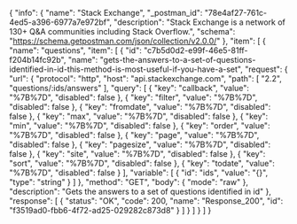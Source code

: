 {
  "info": {
    "name": "Stack Exchange",
    "_postman_id": "78e4af27-761c-4ed5-a396-6977a7e972bf",
    "description": "Stack Exchange is a network of 130+ Q&amp;A communities including Stack Overflow.",
    "schema": "https://schema.getpostman.com/json/collection/v2.0.0/"
  },
  "item": [
    {
      "name": "questions",
      "item": [
        {
          "id": "c7b5d0d2-e99f-46e5-81ff-f204b14fc92b",
          "name": "gets-the-answers-to-a-set-of-questions-identified-in-id-this-method-is-most-useful-if-you-have-a-set",
          "request": {
            "url": {
              "protocol": "http",
              "host": "api.stackexchange.com",
              "path": [
                "2.2",
                "questions/:ids/answers"
              ],
              "query": [
                {
                  "key": "callback",
                  "value": "%7B%7D",
                  "disabled": false
                },
                {
                  "key": "filter",
                  "value": "%7B%7D",
                  "disabled": false
                },
                {
                  "key": "fromdate",
                  "value": "%7B%7D",
                  "disabled": false
                },
                {
                  "key": "max",
                  "value": "%7B%7D",
                  "disabled": false
                },
                {
                  "key": "min",
                  "value": "%7B%7D",
                  "disabled": false
                },
                {
                  "key": "order",
                  "value": "%7B%7D",
                  "disabled": false
                },
                {
                  "key": "page",
                  "value": "%7B%7D",
                  "disabled": false
                },
                {
                  "key": "pagesize",
                  "value": "%7B%7D",
                  "disabled": false
                },
                {
                  "key": "site",
                  "value": "%7B%7D",
                  "disabled": false
                },
                {
                  "key": "sort",
                  "value": "%7B%7D",
                  "disabled": false
                },
                {
                  "key": "todate",
                  "value": "%7B%7D",
                  "disabled": false
                }
              ],
              "variable": [
                {
                  "id": "ids",
                  "value": "{}",
                  "type": "string"
                }
              ]
            },
            "method": "GET",
            "body": {
              "mode": "raw"
            },
            "description": "Gets the answers to a set of questions identified in id"
          },
          "response": [
            {
              "status": "OK",
              "code": 200,
              "name": "Response_200",
              "id": "f3519ad0-fbb6-4f72-ad25-029282c873d8"
            }
          ]
        }
      ]
    }
  ]
}